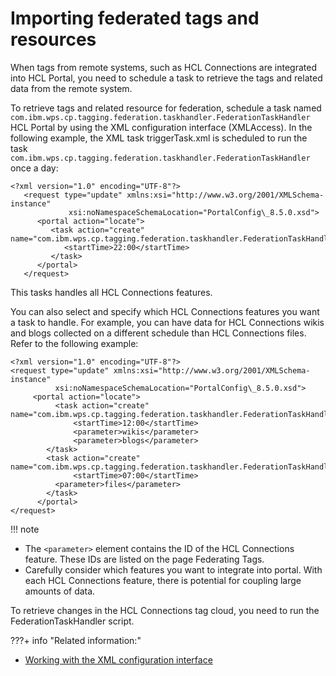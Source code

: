 # Importing federated tags and resources

When tags from remote systems, such as HCL Connections are integrated into HCL Portal, you need to schedule a task to retrieve the tags and related data from the remote system.

To retrieve tags and related resource for federation, schedule a task named `com.ibm.wps.cp.tagging.federation.taskhandler.FederationTaskHandler` HCL Portal by using the XML configuration interface \(XMLAccess\). In the following example, the XML task triggerTask.xml is scheduled to run the task `com.ibm.wps.cp.tagging.federation.taskhandler.FederationTaskHandler` once a day:

```
<?xml version="1.0" encoding="UTF-8"?>
   <request type="update" xmlns:xsi="http://www.w3.org/2001/XMLSchema-instance"
             xsi:noNamespaceSchemaLocation="PortalConfig\_8.5.0.xsd">  
      <portal action="locate">    
         <task action="create" name="com.ibm.wps.cp.tagging.federation.taskhandler.FederationTaskHandler">   
            <startTime>22:00</startTime>   
         </task> 
      </portal>
   </request>

```

This tasks handles all HCL Connections features.

You can also select and specify which HCL Connections features you want a task to handle. For example, you can have data for HCL Connections wikis and blogs collected on a different schedule than HCL Connections files. Refer to the following example:

```
<?xml version="1.0" encoding="UTF-8"?>
<request type="update" xmlns:xsi="http://www.w3.org/2001/XMLSchema-instance" 
          xsi:noNamespaceSchemaLocation="PortalConfig\_8.5.0.xsd"> 
     <portal action="locate">
          <task action="create" name="com.ibm.wps.cp.tagging.federation.taskhandler.FederationTaskHandler">
              <startTime>12:00</startTime>  
              <parameter>wikis</parameter>
              <parameter>blogs</parameter>
        </task>
        <task action="create" name="com.ibm.wps.cp.tagging.federation.taskhandler.FederationTaskHandler">
              <startTime>07:00</startTime> 
          <parameter>files</parameter>
        </task>
      </portal>
</request>
```

!!! note
   -   The `<parameter>` element contains the ID of the HCL Connections feature. These IDs are listed on the page Federating Tags.
   -   Carefully consider which features you want to integrate into portal. With each HCL Connections feature, there is potential for coupling large amounts of data.

To retrieve changes in the HCL Connections tag cloud, you need to run the FederationTaskHandler script.


???+ info "Related information:"
   - [Working with the XML configuration interface](../../../../extend_dx/development_tools/portal_admin_tools/xml_config_interface/working_xml_config_interface/index.md)

